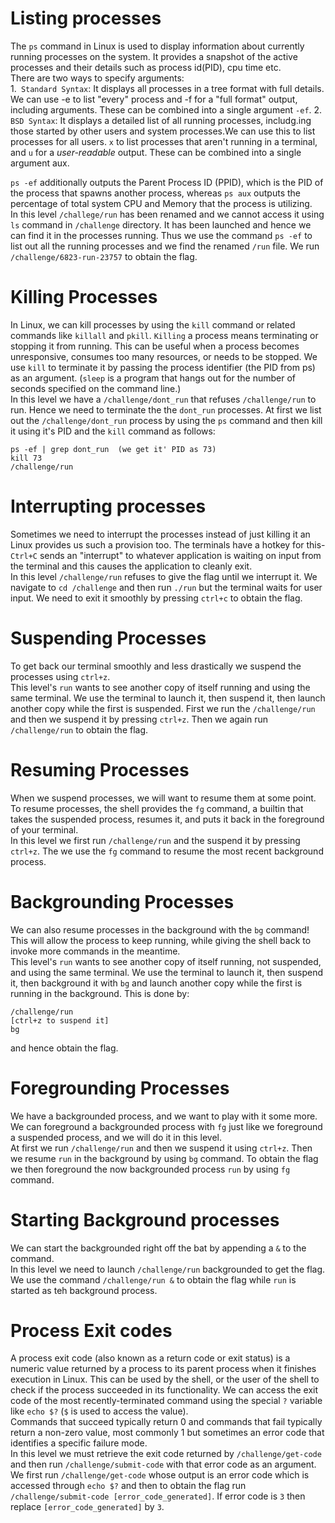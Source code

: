 # Listing processes 
The `ps` command in Linux is used to display information about currently running processes on the system. It provides a snapshot of the active processes and their details such as process id(PID), cpu time etc.  
There are two ways to specify arguments:  
1.` Standard Syntax`: It displays all processes in a tree format with full details. We can use -e to list "every" process and -f for a "full format" output, including arguments. These can be combined into a single argument `-ef`.
2. `BSD Syntax`: It displays a detailed list of all running processes, includg.ing those started by other users and system processes.We can use this to list processes for all users. `x` to list processes that aren't running in a terminal, and `u` for a *user-readable* output. These can be combined into a single argument aux.  
  
`ps -ef` additionally outputs the Parent Process ID (PPID), which is the PID of the process that spawns another process, whereas `ps aux` outputs the percentage of total system CPU and Memory that the process is utilizing.  
In this level `/challege/run` has been renamed and we cannot access it using `ls` command in `/challenge` directory. It has been launched and hence we can find it in the processes running. Thus we use the command `ps -ef` to list out all the running processes and we find the renamed `/run` file. We run `/challenge/6823-run-23757` to obtain the flag.

# Killing Processes
In Linux, we can kill processes by using the `kill` command or related commands like `killall` and `pkill`. `Killing` a process means terminating or stopping it from running. This can be useful when a process becomes unresponsive, consumes too many resources, or needs to be stopped. We use `kill` to terminate it by passing the process identifier (the PID from ps) as an argument. (`sleep` is a program that hangs out for the number of seconds specified on the command line.)  
In this level we have a `/challenge/dont_run` that refuses `/challenge/run` to run. Hence we need to terminate the the `dont_run` processes. At first we list out the `/challenge/dont_run` process by using the `ps` command and then kill it using  it's PID and the `kill` command as follows:  
```
ps -ef | grep dont_run  (we get it' PID as 73)
kill 73
/challenge/run 
```
  
# Interrupting processes
Sometimes we need to interrupt the processes instead of just killing it an Linux provides us such a provision too. The terminals have a hotkey for this- `Ctrl+C` sends an "interrupt" to whatever application is waiting on input from the terminal and this causes the application to cleanly exit.  
In this level `/challenge/run` refuses to give the flag until we interrupt it. We navigate to `cd /challenge` and then run `./run` but the terminal waits for user input. We need to exit it smoothly by pressing `ctrl+c` to obtain the flag.

# Suspending Processes
To get back our terminal smoothly and less drastically we suspend the processes using `ctrl+z`.  
This level's `run` wants to see another copy of itself running and using the same terminal. We use the terminal to launch it, then suspend it, then launch another copy while the first is suspended.  First we run the `/challenge/run` and then we suspend it by pressing `ctrl+z`. Then we again run `/challenge/run`
to obtain the flag.

# Resuming Processes
When we suspend processes, we will want to resume them at some point. To resume processes, the shell provides the `fg` command, a builtin that takes the suspended process, resumes it, and puts it back in the foreground of your terminal.  
In this level we first run `/challenge/run` and the suspend it by pressing `ctrl+z`. The we use the `fg` command to resume the most recent background process.

# Backgrounding Processes
We can also resume processes in the background with the `bg` command! This will allow the process to keep running, while giving the shell back to invoke more commands in the meantime.  
This level's `run` wants to see another copy of itself running, not suspended, and using the same terminal. We use the terminal to launch it, then suspend it, then background it with `bg` and launch another copy while the first is running in the background. This is done by:
```
/challenge/run
[ctrl+z to suspend it]
bg
```
and hence obtain the flag.

# Foregrounding Processes
We have a backgrounded process, and we want to play with it some more. We can foreground a backgrounded process with `fg` just like we foreground a suspended process, and we will do it in this level.  
At first we run `/challenge/run` and then we suspend it using `ctrl+z`. Then we resume `run` in the background by using `bg` command. To obtain the flag we then foreground the now backgrounded process `run` by using `fg` command.

# Starting Background processes
We can start the backgrounded right off the bat by appending a `&` to the command.  
In this level we need to launch `/challenge/run` backgrounded to get the flag. We use the command `/challenge/run &` to obtain the flag while `run` is started as teh background process.

# Process Exit codes
A process exit code (also known as a return code or exit status) is a numeric value returned by a process to its parent process when it finishes execution in Linux. This can be used by the shell, or the user of the shell to check if the process succeeded in its functionality. We can access the exit code of the most recently-terminated command using the special `?` variable like `echo $?` (`$` is used to access the value).  
Commands that succeed typically return 0 and commands that fail typically return a non-zero value, most commonly 1 but sometimes an error code that identifies a specific failure mode.  
In this level we must retrieve the exit code returned by `/challenge/get-code` and then run `/challenge/submit-code` with that error code as an argument. We first run `/challenge/get-code` whose output is an error code which is accessed through `echo $?` and then to obtain the flag run `/challenge/submit-code [error_code_generated]`. If error code is `3` then replace `[error_code_generated]` by `3`. 
